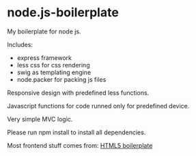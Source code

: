 node.js-boilerplate
===================

My boilerplate for node js.

Includes:
  - express framework
  - less css for css rendering
  - swig as templating engine
  - node.packer for packing js files

Responsive design with predefined less functions.

Javascript functions for code runned only for predefined device.

Very simple MVC logic.

Please run npm install to install all dependencies.

Most frontend stuff comes from: [HTML5 boilerplate](http://html5boilerplate.com/)
